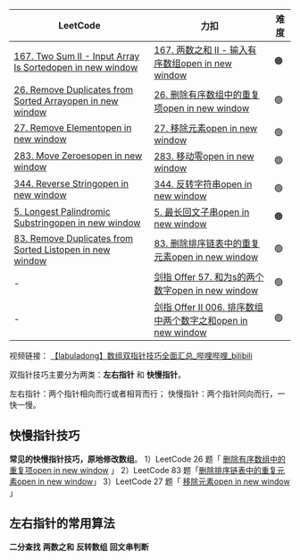 
| LeetCode                                                                                                                        | 力扣                                                                                                        | 难度  |
| ------------------------------------------------------------------------------------------------------------------------------- | --------------------------------------------------------------------------------------------------------- | --- |
| [167. Two Sum II - Input Array Is Sortedopen in new window](https://leetcode.com/problems/two-sum-ii-input-array-is-sorted/)    | [167. 两数之和 II - 输入有序数组open in new window](https://leetcode.cn/problems/two-sum-ii-input-array-is-sorted/) | 🟠  |
| [26. Remove Duplicates from Sorted Arrayopen in new window](https://leetcode.com/problems/remove-duplicates-from-sorted-array/) | [26. 删除有序数组中的重复项open in new window](https://leetcode.cn/problems/remove-duplicates-from-sorted-array/)    | 🟢  |
| [27. Remove Elementopen in new window](https://leetcode.com/problems/remove-element/)                                           | [27. 移除元素open in new window](https://leetcode.cn/problems/remove-element/)                                | 🟢  |
| [283. Move Zeroesopen in new window](https://leetcode.com/problems/move-zeroes/)                                                | [283. 移动零open in new window](https://leetcode.cn/problems/move-zeroes/)                                   | 🟢  |
| [344. Reverse Stringopen in new window](https://leetcode.com/problems/reverse-string/)                                          | [344. 反转字符串open in new window](https://leetcode.cn/problems/reverse-string/)                              | 🟢  |
| [5. Longest Palindromic Substringopen in new window](https://leetcode.com/problems/longest-palindromic-substring/)              | [5. 最长回文子串open in new window](https://leetcode.cn/problems/longest-palindromic-substring/)                | 🟠  |
| [83. Remove Duplicates from Sorted Listopen in new window](https://leetcode.com/problems/remove-duplicates-from-sorted-list/)   | [83. 删除排序链表中的重复元素open in new window](https://leetcode.cn/problems/remove-duplicates-from-sorted-list/)    | 🟢  |
| -                                                                                                                               | [剑指 Offer 57. 和为s的两个数字open in new window](https://leetcode.cn/problems/he-wei-sde-liang-ge-shu-zi-lcof/)  | 🟢  |
| -                                                                                                                               | [剑指 Offer II 006. 排序数组中两个数字之和open in new window](https://leetcode.cn/problems/kLl5u1/)                    | 🟢  |
视频链接：
[【labuladong】数组双指针技巧全面汇总_哔哩哔哩_bilibili](https://www.bilibili.com/video/BV1iG411W7Wm/?vd_source=d48f4dc9d6d078002e7de6c900378be5)

双指针技巧主要分为两类：**左右指针** 和 **快慢指针**。

左右指针：两个指针相向而行或者相背而行；
快慢指针：两个指针同向而行，一快一慢。

## 快慢指针技巧
**常见的快慢指针技巧，原地修改数组**。
1）LeetCode 26 题「 [删除有序数组中的重复项open in new window](https://leetcode.cn/problems/remove-duplicates-from-sorted-array/) 」
2）LeetCode 83 题「[删除排序链表中的重复元素open in new window](https://leetcode.cn/problems/remove-duplicates-from-sorted-list/)」
3）LeetCode 27 题「 [移除元素open in new window](https://leetcode.cn/problems/remove-element/) 」



## 左右指针的常用算法
**二分查找**
**两数之和**
**反转数组**
**回文串判断**
